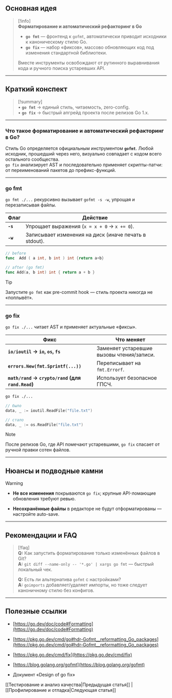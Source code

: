 ## Основная идея

> [!info]  
> **Форматирование и автоматический рефакторинг в Go**  
>   
> - **`go fmt`** — фронтенд к `gofmt`, автоматически приводит исходники к каноническому стилю Go.  
> - **`go fix`** — набор «фиксов», массово обновляющих код под изменения стандартной библиотеки.  
>   
> Вместе инструменты освобождают от рутинного выравнивания кода и ручного поиска устаревших API.

---

## Краткий конспект

> [!summary]  
> • **`go fmt`** → единый стиль, читаемость, zero-config.  
> • **`go fix`** → быстрый апгрейд проекта после релизов Go 1.x.  

---

### Что такое форматирование и автоматический рефакторинг в Go?

Стиль Go определяется официальным инструментом **`gofmt`**. Любой исходник, прошедший через него, визуально совпадает с кодом всего остального сообщества.  
`go fix` анализирует AST и последовательно применяет скрипты-патчи: от переименований пакетов до префикс-функций.

---

### go fmt

`go fmt ./...` рекурсивно вызывает `gofmt -s -w`, упрощая и перезаписывая файлы.

| Флаг | Действие |
|------|----------|
| **`-s`** | Упрощает выражения (`x = x + 0` → `x += 0`). |
| **`-w`** | Записывает изменения на диск (иначе печать в stdout). |

```go
// before
func  Add ( a int, b int ) int {return a+b}

// after (go fmt)
func Add(a, b int) int { return a + b }
````

> [!tip]  
> Запустите `go fmt` как pre-commit hook — стиль проекта никогда не «поплывёт».

---

### go fix

`go fix ./...` читает AST и применяет актуальные «фиксы».

|Фикс|Что меняет|
|---|---|
|**`io/ioutil` → `io`, `os`, `fs`**|Заменяет устаревшие вызовы чтения/записи.|
|**`errors.New(fmt.Sprintf(...))`**|Переписывает на `fmt.Errorf`.|
|**`math/rand` → `crypto/rand` (для `rand.Read`)**|Использует безопасное ГПСЧ.|

```bash
go fix ./...
```

```go
// было
data, _ := ioutil.ReadFile("file.txt")

// стало
data, _ := os.ReadFile("file.txt")
```

> [!note]  
> После релизов Go, где API помечают устаревшими, `go fix` спасает от ручной правки сотен файлов.

---

## Нюансы и подводные камни

> [!warning]
> 
> - **Не все изменения** покрываются `go fix`; крупные API-ломающие обновления требуют ревью.
>     
> - **Несохранённые файлы** в редакторе не будут отформатированы — настройте auto-save.
>     

---

## Рекомендации и FAQ

> [!faq]  
> **Q:** Как запустить форматирование только изменённых файлов в Git?  
> **A:** `git diff --name-only -- '*.go' | xargs go fmt` — быстрый локальный чек.
> 
> **Q:** Есть ли альтернатива `gofmt` с настройками?  
> **A:** `goimports` добавляет/удаляет импорты, но тоже следует каноничному стилю без конфигов.

---

## Полезные ссылки

- [https://go.dev/doc/code#Formatting](https://go.dev/doc/code#Formatting)
    
- [https://pkg.go.dev/cmd/go#hdr-Gofmt__reformatting_Go_packages](https://pkg.go.dev/cmd/go#hdr-Gofmt__reformatting_Go_packages)
    
- [https://pkg.go.dev/cmd/fix](https://pkg.go.dev/cmd/fix)
    
- [https://blog.golang.org/gofmt](https://blog.golang.org/gofmt)
    
- Документ «Design of go fix»
    

[[Тестирование и анализ качества|Предыдущая статья]] | [[Профилирование и отладка|Следующая статья]]